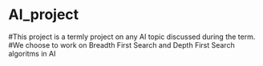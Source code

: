 # AI_project
#This project is a termly project on any AI topic discussed during the term.
#We choose to work on Breadth First Search and Depth First Search algoritms in AI
